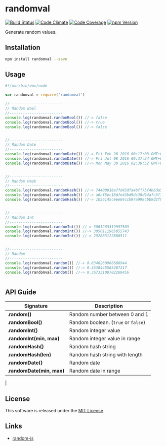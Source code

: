 randomval
==========

<!-- Badge Start -->
<a name="badges"></a>

[![Build Status][bd_travis_shield_url]][bd_travis_url]
[![Code Climate][bd_codeclimate_shield_url]][bd_codeclimate_url]
[![Code Coverage][bd_codeclimate_coverage_shield_url]][bd_codeclimate_url]
[![npm Version][bd_npm_shield_url]][bd_npm_url]

[bd_repo_url]: https://github.com/okunishinishi/node-randomval
[bd_travis_url]: http://travis-ci.org/okunishinishi/node-randomval
[bd_travis_shield_url]: http://img.shields.io/travis/okunishinishi/node-randomval.svg?style=flat
[bd_license_url]: https://github.com/okunishinishi/node-randomval/blob/master/LICENSE
[bd_codeclimate_url]: http://codeclimate.com/github/okunishinishi/node-randomval
[bd_codeclimate_shield_url]: http://img.shields.io/codeclimate/github/okunishinishi/node-randomval.svg?style=flat
[bd_codeclimate_coverage_shield_url]: http://img.shields.io/codeclimate/coverage/github/okunishinishi/node-randomval.svg?style=flat
[bd_gemnasium_url]: https://gemnasium.com/okunishinishi/node-randomval
[bd_gemnasium_shield_url]: https://gemnasium.com/okunishinishi/node-randomval.svg
[bd_npm_url]: http://www.npmjs.org/package/randomval
[bd_npm_shield_url]: http://img.shields.io/npm/v/randomval.svg?style=flat
[bd_bower_badge_url]: https://img.shields.io/bower/v/randomval.svg?style=flat

<!-- Badge End -->


<!-- Description Start -->
<a name="description"></a>

Generate random values.

<!-- Description End -->




<!-- Sections Start -->
<a name="sections"></a>

<!-- Section from "doc/readme/01.Installation.md.hbs" Start -->

<a name="section-doc-readme-01-installation-md"></a>
Installation
-----

```bash
npm install randomval --save
```

<!-- Section from "doc/readme/01.Installation.md.hbs" End -->

<!-- Section from "doc/readme/02.Usage.md.hbs" Start -->

<a name="section-doc-readme-02-usage-md"></a>
Usage
----

```javascript
#!/usr/bin/env/node

var randomval = require('randomval')

//------------------------
// Random Bool
//------------------------
console.log(randomval.randomBool()) //-> false
console.log(randomval.randomBool()) //-> true
console.log(randomval.randomBool()) //-> false


//------------------------
// Random Date
//------------------------
console.log(randomval.randomDate()) //-> Fri Feb 26 2016 00:17:03 GMT+0900 (JST)
console.log(randomval.randomDate()) //-> Fri Jul 08 2016 09:37:34 GMT+0900 (JST)
console.log(randomval.randomDate()) //-> Mon May 30 2016 02:38:52 GMT+0900 (JST)


//------------------------
// Random Hash
//------------------------
console.log(randomval.randomHash()) //-> 74400018a7fd43dfa4bff75f4b6da566
console.log(randomval.randomHash()) //-> a6cf5ec18dfe43bd9dc39d94afc3f7a9
console.log(randomval.randomHash()) //-> 1b56145ce6e84ccb97a999cbb9d2f9b0


//------------------------
// Random Int
//------------------------
console.log(randomval.randomInt()) //-> 3061263319957503
console.log(randomval.randomInt()) //-> 3050111965855743
console.log(randomval.randomInt()) //-> 292883122880511


//------------------------
// Random
//------------------------
console.log(randomval.random()) //-> 0.6340260966680944
console.log(randomval.random()) //-> 0.5538445585407317
console.log(randomval.random()) //-> 0.36733108782209456



```


<!-- Section from "doc/readme/02.Usage.md.hbs" End -->

<!-- Section from "doc/readme/03.API Guide.md.hbs" Start -->

<a name="section-doc-readme-03-a-p-i-guide-md"></a>
API Guide
---------

| Signature | Description |
| ---- | ----- |
| **.random()** | Random number between 0 and 1 |
| **.randomBool()** | Random boolean. (`true` or `false`) |
| **.randomInt()** | Random integer value |
| **.randomInt(min, max)** | Random integer value in range |
| **.randomHash()** | Random hash string |
| **.randomHash(len)** | Random hash string with length |
| **.randomDate()** | Random date |
| **.randomDate(min, max)** | Random date in range |
|
<!-- Section from "doc/readme/03.API Guide.md.hbs" End -->


<!-- Sections Start -->


<!-- LICENSE Start -->
<a name="license"></a>

License
-------
This software is released under the [MIT License](https://github.com/okunishinishi/node-randomval/blob/master/LICENSE).

<!-- LICENSE End -->


<!-- Links Start -->
<a name="links"></a>

Links
------

+ [random-js](https://www.npmjs.com/package/random-js)

<!-- Links End -->
